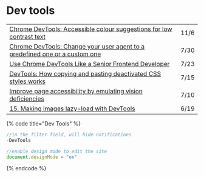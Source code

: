 # Dev tools

|  |  |
| :--- | :--- |
| [Chrome DevTools: Accessible colour suggestions for low contrast text](https://umaar.com/dev-tips/236-accessible-colour-suggestions/) | 11/6 |
| [Chrome DevTools: Change your user agent to a predefined one or a custom one](https://umaar.com/dev-tips/234-custom-user-agent/) | 7/30 |
| [Use Chrome DevTools Like a Senior Frontend Developer](https://medium.com/javascript-in-plain-english/use-chrome-devtools-like-a-senior-frontend-developer-99a4740674) | 7/23 |
| [DevTools: How copying and pasting deactivated CSS styles works](https://umaar.com/dev-tips/232-copy-paste-deactivated-styles/) | 7/15 |
| [Improve page accessibility by emulating vision deficiencies](https://umaar.com/dev-tips/231-emulate-vision-deficiencies/) | 7/10 |
| [15. Making images lazy-load with DevTools](https://moderndevtools.com/lessons/15) | 6/19 |

{% code title="Dev Tools" %}
```javascript
//in the filter field, will hide notifications
-DevTools

//enable design mode to edit the site
document.designMode = "on"

```
{% endcode %}

